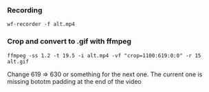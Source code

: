 ### Recording
```
wf-recorder -f alt.mp4
```

### Crop and convert to .gif with ffmpeg
```
ffmpeg -ss 1.2 -t 19.5 -i alt.mp4 -vf "crop=1100:619:0:0" -r 15 alt.gif
```
Change 619 => 630 or something for the next one. The current one is missing bototm padding at the end of the video
